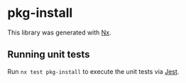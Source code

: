 # pkg-install

This library was generated with [Nx](https://nx.dev).

## Running unit tests

Run `nx test pkg-install` to execute the unit tests via [Jest](https://jestjs.io).
